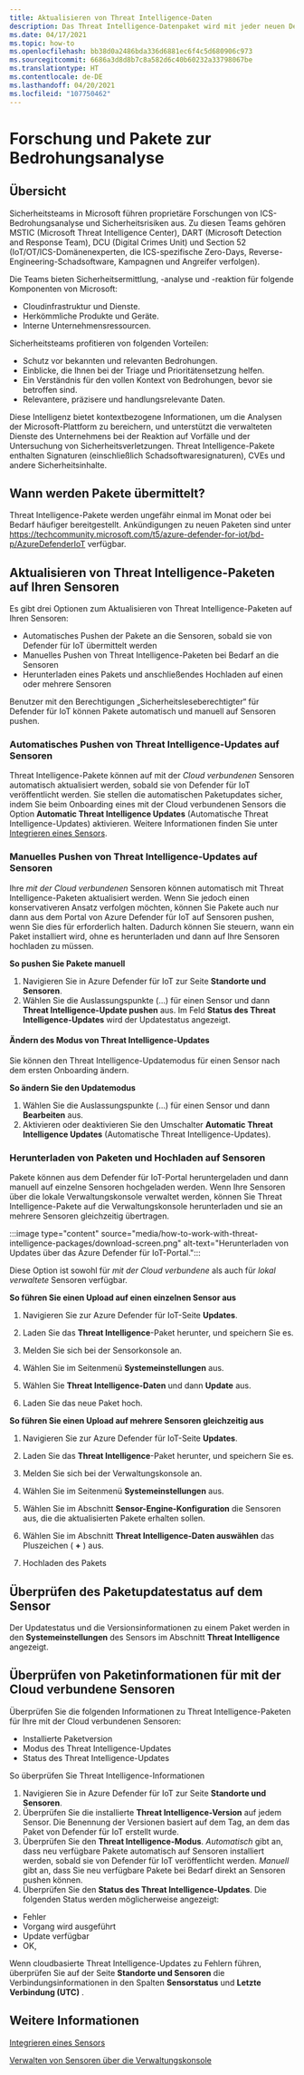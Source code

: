 ```yaml
---
title: Aktualisieren von Threat Intelligence-Daten
description: Das Threat Intelligence-Datenpaket wird mit jeder neuen Defender für IoT-Version oder bei Bedarf zwischen den Releases bereitgestellt.
ms.date: 04/17/2021
ms.topic: how-to
ms.openlocfilehash: bb38d0a2486bda336d6881ec6f4c5d680906c973
ms.sourcegitcommit: 6686a3d8d8b7c8a582d6c40b60232a33798067be
ms.translationtype: HT
ms.contentlocale: de-DE
ms.lasthandoff: 04/20/2021
ms.locfileid: "107750462"
---
```

# <a name="threat-intelligence-research-and-packages"></a>Forschung und Pakete zur Bedrohungsanalyse #
## <a name="overview"></a>Übersicht ##

Sicherheitsteams in Microsoft führen proprietäre Forschungen von ICS-Bedrohungsanalyse und Sicherheitsrisiken aus. Zu diesen Teams gehören MSTIC (Microsoft Threat Intelligence Center), DART (Microsoft Detection and Response Team), DCU (Digital Crimes Unit) und Section 52 (IoT/OT/ICS-Domänenexperten, die ICS-spezifische Zero-Days, Reverse-Engineering-Schadsoftware, Kampagnen und Angreifer verfolgen).

Die Teams bieten Sicherheitsermittlung, -analyse und -reaktion für folgende Komponenten von Microsoft:

- Cloudinfrastruktur und Dienste.
- Herkömmliche Produkte und Geräte.
- Interne Unternehmensressourcen.

Sicherheitsteams profitieren von folgenden Vorteilen:

- Schutz vor bekannten und relevanten Bedrohungen.
- Einblicke, die Ihnen bei der Triage und Prioritätensetzung helfen.
- Ein Verständnis für den vollen Kontext von Bedrohungen, bevor sie betroffen sind.
- Relevantere, präzisere und handlungsrelevante Daten.

Diese Intelligenz bietet kontextbezogene Informationen, um die Analysen der Microsoft-Plattform zu bereichern, und unterstützt die verwalteten Dienste des Unternehmens bei der Reaktion auf Vorfälle und der Untersuchung von Sicherheitsverletzungen. Threat Intelligence-Pakete enthalten Signaturen (einschließlich Schadsoftwaresignaturen), CVEs und andere Sicherheitsinhalte.

## <a name="when-are-packages-delivered"></a>Wann werden Pakete übermittelt? ##

Threat Intelligence-Pakete werden ungefähr einmal im Monat oder bei Bedarf häufiger bereitgestellt. Ankündigungen zu neuen Paketen sind unter https://techcommunity.microsoft.com/t5/azure-defender-for-iot/bd-p/AzureDefenderIoT verfügbar. 

## <a name="update-threat-intelligence-packages-to-your-sensors"></a>Aktualisieren von Threat Intelligence-Paketen auf Ihren Sensoren ##

Es gibt drei Optionen zum Aktualisieren von Threat Intelligence-Paketen auf Ihren Sensoren:

- Automatisches Pushen der Pakete an die Sensoren, sobald sie von Defender für IoT übermittelt werden
- Manuelles Pushen von Threat Intelligence-Paketen bei Bedarf an die Sensoren
- Herunterladen eines Pakets und anschließendes Hochladen auf einen oder mehrere Sensoren

Benutzer mit den Berechtigungen „Sicherheitsleseberechtigter“ für Defender für IoT können Pakete automatisch und manuell auf Sensoren pushen.

### <a name="automatically-push-threat-intelligence-updates-to-sensors"></a>Automatisches Pushen von Threat Intelligence-Updates auf Sensoren ###

Threat Intelligence-Pakete können auf mit der *Cloud verbundenen* Sensoren automatisch aktualisiert werden, sobald sie von Defender für IoT veröffentlicht werden. Sie stellen die automatischen Paketupdates sicher, indem Sie beim Onboarding eines mit der Cloud verbundenen Sensors die Option **Automatic Threat Intelligence Updates** (Automatische Threat Intelligence-Updates) aktivieren. Weitere Informationen finden Sie unter [Integrieren eines Sensors](getting-started.md#onboard-a-sensor).

### <a name="manually-push-threat-intelligence-updates-to-sensors"></a>Manuelles Pushen von Threat Intelligence-Updates auf Sensoren ###

Ihre *mit der Cloud verbundenen* Sensoren können automatisch mit Threat Intelligence-Paketen aktualisiert werden. Wenn Sie jedoch einen konservativeren Ansatz verfolgen möchten, können Sie Pakete auch nur dann aus dem Portal von Azure Defender für IoT auf Sensoren pushen, wenn Sie dies für erforderlich halten.
Dadurch können Sie steuern, wann ein Paket installiert wird, ohne es herunterladen und dann auf Ihre Sensoren hochladen zu müssen.

**So pushen Sie Pakete manuell**

1. Navigieren Sie in Azure Defender für IoT zur Seite **Standorte und Sensoren**.
1. Wählen Sie die Auslassungspunkte (...) für einen Sensor und dann **Threat Intelligence-Update pushen** aus. Im Feld **Status des Threat Intelligence-Updates** wird der Updatestatus angezeigt.

#### <a name="change-the-threat-intelligence-update-mode"></a>Ändern des Modus von Threat Intelligence-Updates ####

Sie können den Threat Intelligence-Updatemodus für einen Sensor nach dem ersten Onboarding ändern.

**So ändern Sie den Updatemodus**

1. Wählen Sie die Auslassungspunkte (...) für einen Sensor und dann **Bearbeiten** aus.
1. Aktivieren oder deaktivieren Sie den Umschalter **Automatic Threat Intelligence Updates** (Automatische Threat Intelligence-Updates).

### <a name="download-packages-and-upload-to-sensors"></a>Herunterladen von Paketen und Hochladen auf Sensoren ###

Pakete können aus dem Defender für IoT-Portal heruntergeladen und dann manuell auf einzelne Sensoren hochgeladen werden. Wenn Ihre Sensoren über die lokale Verwaltungskonsole verwaltet werden, können Sie Threat Intelligence-Pakete auf die Verwaltungskonsole herunterladen und sie an mehrere Sensoren gleichzeitig übertragen.

:::image type="content" source="media/how-to-work-with-threat-intelligence-packages/download-screen.png" alt-text="Herunterladen von Updates über das Azure Defender für IoT-Portal.":::

Diese Option ist sowohl für *mit der Cloud verbundene* als auch für *lokal verwaltete* Sensoren verfügbar.

**So führen Sie einen Upload auf einen einzelnen Sensor aus**

1. Navigieren Sie zur Azure Defender für IoT-Seite **Updates**.

2. Laden Sie das **Threat Intelligence**-Paket herunter, und speichern Sie es.

3. Melden Sie sich bei der Sensorkonsole an.

4. Wählen Sie im Seitenmenü **Systemeinstellungen** aus.

5. Wählen Sie **Threat Intelligence-Daten** und dann **Update** aus.

6. Laden Sie das neue Paket hoch.

**So führen Sie einen Upload auf mehrere Sensoren gleichzeitig aus**

1. Navigieren Sie zur Azure Defender für IoT-Seite **Updates**.

2. Laden Sie das **Threat Intelligence**-Paket herunter, und speichern Sie es.

3. Melden Sie sich bei der Verwaltungskonsole an.

4. Wählen Sie im Seitenmenü **Systemeinstellungen** aus.

5. Wählen Sie im Abschnitt **Sensor-Engine-Konfiguration** die Sensoren aus, die die aktualisierten Pakete erhalten sollen.  

6. Wählen Sie im Abschnitt **Threat Intelligence-Daten auswählen** das Pluszeichen ( **+** ) aus.

7. Hochladen des Pakets

## <a name="review-package-update-status-on-the-sensor"></a>Überprüfen des Paketupdatestatus auf dem Sensor ##

Der Updatestatus und die Versionsinformationen zu einem Paket werden in den **Systemeinstellungen** des Sensors im Abschnitt **Threat Intelligence** angezeigt.  

## <a name="review-package-information-for-cloud-connected-sensors"></a>Überprüfen von Paketinformationen für mit der Cloud verbundene Sensoren ##

Überprüfen Sie die folgenden Informationen zu Threat Intelligence-Paketen für Ihre mit der Cloud verbundenen Sensoren:

- Installierte Paketversion
- Modus des Threat Intelligence-Updates
- Status des Threat Intelligence-Updates

So überprüfen Sie Threat Intelligence-Informationen

1. Navigieren Sie in Azure Defender für IoT zur Seite **Standorte und Sensoren**.
1. Überprüfen Sie die installierte **Threat Intelligence-Version** auf jedem Sensor. Die Benennung der Versionen basiert auf dem Tag, an dem das Paket von Defender für IoT erstellt wurde.
1. Überprüfen Sie den **Threat Intelligence-Modus**. *Automatisch* gibt an, dass neu verfügbare Pakete automatisch auf Sensoren installiert werden, sobald sie von Defender für IoT veröffentlicht werden. *Manuell* gibt an, dass Sie neu verfügbare Pakete bei Bedarf direkt an Sensoren pushen können.
1. Überprüfen Sie den **Status des Threat Intelligence-Updates**. Die folgenden Status werden möglicherweise angezeigt:

- Fehler
- Vorgang wird ausgeführt
- Update verfügbar
- OK,

Wenn cloudbasierte Threat Intelligence-Updates zu Fehlern führen, überprüfen Sie auf der Seite **Standorte und Sensoren** die Verbindungsinformationen in den Spalten **Sensorstatus** und **Letzte Verbindung (UTC)** . 

## <a name="see-also"></a>Weitere Informationen

[Integrieren eines Sensors](getting-started.md#onboard-a-sensor)

[Verwalten von Sensoren über die Verwaltungskonsole](how-to-manage-sensors-from-the-on-premises-management-console.md)